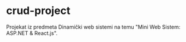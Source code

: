 # crud-project
Projekat iz predmeta Dinamički web sistemi na temu "Mini Web Sistem: ASP.NET &amp; React.js".
